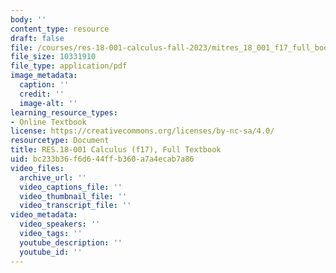 ```yaml
---
body: ''
content_type: resource
draft: false
file: /courses/res-18-001-calculus-fall-2023/mitres_18_001_f17_full_book.pdf
file_size: 10331910
file_type: application/pdf
image_metadata:
  caption: ''
  credit: ''
  image-alt: ''
learning_resource_types:
- Online Textbook
license: https://creativecommons.org/licenses/by-nc-sa/4.0/
resourcetype: Document
title: RES.18-001 Calculus (f17), Full Textbook
uid: bc233b36-f6d6-44ff-b360-a7a4ecab7a86
video_files:
  archive_url: ''
  video_captions_file: ''
  video_thumbnail_file: ''
  video_transcript_file: ''
video_metadata:
  video_speakers: ''
  video_tags: ''
  youtube_description: ''
  youtube_id: ''
---
```

